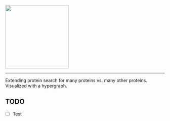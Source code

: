 <img width="200px" src="https://github.com/user-attachments/assets/de4296da-3d2d-428a-99a2-a0dc1d4153ba" />

---

Extending protein search for many proteins vs. many other proteins. Visualized with a hypergraph.

## TODO

- [ ] Test
